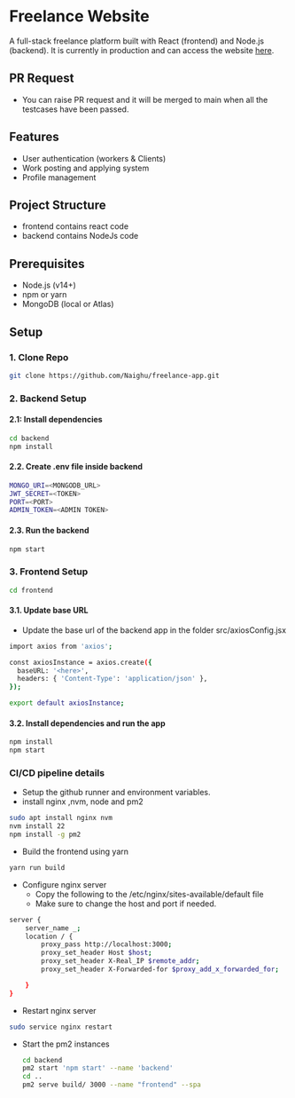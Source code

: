 # Freelance Website

A full-stack freelance platform built with React (frontend) and Node.js (backend). It is currently in production and can access the website <a href="http://13.54.187.158/">here</a>.

## PR Request
- You can raise PR request and it will be merged to main when all the testcases have been passed.

## Features
- User authentication (workers & Clients)
- Work posting and applying system
- Profile management

## Project Structure
  - frontend contains react code
  - backend contains NodeJs code

## Prerequisites
- Node.js (v14+)
- npm or yarn
- MongoDB (local or Atlas)


## Setup

### 1. Clone Repo
```bash
git clone https://github.com/Naighu/freelance-app.git
```

### 2. Backend Setup
#### 2.1: Install dependencies
```bash
cd backend
npm install
```

#### 2.2. Create .env file inside backend
```bash
MONGO_URI=<MONGODB_URL>
JWT_SECRET=<TOKEN>
PORT=<PORT>
ADMIN_TOKEN=<ADMIN TOKEN>
```

#### 2.3. Run the backend
```bash
npm start
```

### 3. Frontend Setup
   ```bash
cd frontend
```
#### 3.1. Update base URL
  - Update the base url of the backend app in the folder src/axiosConfig.jsx
```bash
import axios from 'axios';

const axiosInstance = axios.create({
  baseURL: '<here>',
  headers: { 'Content-Type': 'application/json' },
});

export default axiosInstance;
```
#### 3.2. Install dependencies and run the app
```bash
npm install
npm start
```

### CI/CD pipeline details
- Setup the github runner and environment variables.
- install nginx ,nvm, node and pm2
```bash
sudo apt install nginx nvm
nvm install 22
npm install -g pm2
```
- Build the frontend using yarn
```bash
yarn run build
```
- Configure nginx server
  - Copy the following to the /etc/nginx/sites-available/default file
  - Make sure to change the host and port if needed.
```bash
server {
	server_name _;
	location / {
		proxy_pass http://localhost:3000;
		proxy_set_header Host $host;
		proxy_set_header X-Real_IP $remote_addr;
		proxy_set_header X-Forwarded-for $proxy_add_x_forwarded_for;

	}
}
```
  - Restart nginx server
  ```bash
  sudo service nginx restart
  ```
- Start the pm2 instances
  ```bash
  cd backend
  pm2 start 'npm start' --name 'backend'
  cd ..
  pm2 serve build/ 3000 --name "frontend" --spa
    ```